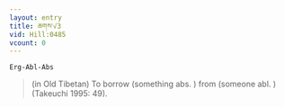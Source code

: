 ```yaml
---
layout: entry
title: ཆགས་√3
vid: Hill:0485
vcount: 0
---
```

`Erg-Abl-Abs`
> (in Old Tibetan) To borrow (something abs\.
) from (someone abl\.
) (Takeuchi 1995: 49)\.

